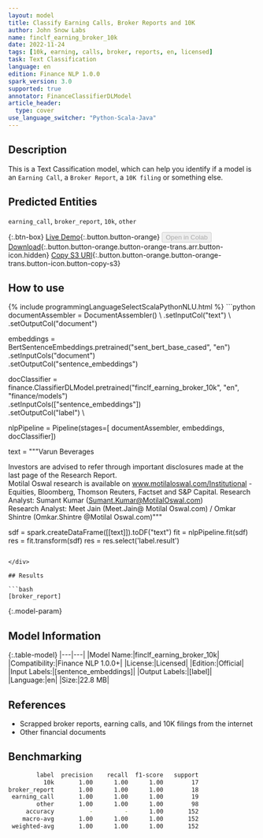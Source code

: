 ```yaml
---
layout: model
title: Classify Earning Calls, Broker Reports and 10K
author: John Snow Labs
name: finclf_earning_broker_10k
date: 2022-11-24
tags: [10k, earning, calls, broker, reports, en, licensed]
task: Text Classification
language: en
edition: Finance NLP 1.0.0
spark_version: 3.0
supported: true
annotator: FinanceClassifierDLModel
article_header:
  type: cover
use_language_switcher: "Python-Scala-Java"
---
```


## Description

This is a Text Cassification model, which can help you identify if a model is an `Earning Call`, a `Broker Report`, a `10K filing` or something else.

## Predicted Entities

`earning_call`, `broker_report`, `10k`, `other`

{:.btn-box}
[Live Demo](https://demo.johnsnowlabs.com/finance/FINCLF_EARNING_BROKER_10K/){:.button.button-orange}
<button class="button button-orange" disabled>Open in Colab</button>
[Download](https://s3.amazonaws.com/auxdata.johnsnowlabs.com/finance/models/finclf_earning_broker_10k_en_1.0.0_3.0_1669296495349.zip){:.button.button-orange.button-orange-trans.arr.button-icon.hidden}
[Copy S3 URI](s3://auxdata.johnsnowlabs.com/finance/models/finclf_earning_broker_10k_en_1.0.0_3.0_1669296495349.zip){:.button.button-orange.button-orange-trans.button-icon.button-copy-s3}

## How to use



<div class="tabs-box" markdown="1">
{% include programmingLanguageSelectScalaPythonNLU.html %}
```python
documentAssembler = DocumentAssembler() \
  .setInputCol("text") \
  .setOutputCol("document")

embeddings = BertSentenceEmbeddings.pretrained("sent_bert_base_cased", "en") \
  .setInputCols("document") \
  .setOutputCol("sentence_embeddings")

docClassifier = finance.ClassifierDLModel.pretrained("finclf_earning_broker_10k", "en", "finance/models")\
    .setInputCols(["sentence_embeddings"])\
    .setOutputCol("label") \

nlpPipeline = Pipeline(stages=[
    documentAssembler, 
    embeddings,
    docClassifier])

text = """Varun Beverages  
 
 
Investors are advised to refer through important disclosures made at the last page of the Research Report.  
Motilal Oswal research is available on www.motilaloswal.com/Institutional -Equities, Bloomberg, Thomson Reuters, Factset and S&P Capital.  Research Analyst: Sumant Kumar (Sumant.Kumar@MotilalOswal.com)         
Research Analyst: Meet  Jain (Meet.Jain@ Motilal Oswal.com)  / Omkar Shintre  (Omkar.Shintre @Motilal Oswal.com)"""

sdf = spark.createDataFrame([[text]]).toDF("text")
fit = nlpPipeline.fit(sdf)
res = fit.transform(sdf)
res = res.select('label.result')
```

</div>

## Results

```bash
[broker_report]
```

{:.model-param}
## Model Information

{:.table-model}
|---|---|
|Model Name:|finclf_earning_broker_10k|
|Compatibility:|Finance NLP 1.0.0+|
|License:|Licensed|
|Edition:|Official|
|Input Labels:|[sentence_embeddings]|
|Output Labels:|[label]|
|Language:|en|
|Size:|22.8 MB|

## References

- Scrapped broker reports, earning calls, and 10K filings from the internet
- Other financial documents

## Benchmarking

```bash
        label  precision    recall  f1-score   support
          10k       1.00      1.00      1.00        17
broker_report       1.00      1.00      1.00        18
 earning_call       1.00      1.00      1.00        19
        other       1.00      1.00      1.00        98
     accuracy          -         -      1.00       152
    macro-avg       1.00      1.00      1.00       152
 weighted-avg       1.00      1.00      1.00       152
```
